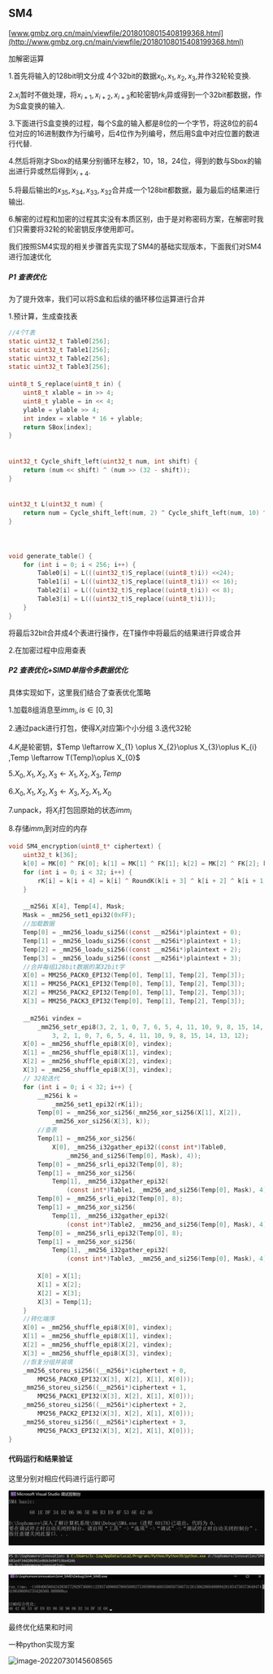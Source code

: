 ## SM4

[www.gmbz.org.cn/main/viewfile/20180108015408199368.html](http://www.gmbz.org.cn/main/viewfile/20180108015408199368.html)

加解密运算

1.首先将输入的128bit明文分成 4个32bit的数据$x_{0},x_{1},x_{2},x_{3}$,并作32轮轮变换.

2.$x_{i}$暂时不做处理，将$x_{i+1},x_{i+2},x_{i+3}$和轮密钥$rk_{i}$异或得到一个32bit都数据，作为S盒变换的输入.

3.下面进行S盒变换的过程，每个S盒的输入都是8位的一个字节，将这8位的前4位对应的16进制数作为行编号，后4位作为列编号，然后用S盒中对应位置的数进行代替.

4.然后将刚才Sbox的结果分别循环左移2，10，18，24位，得到的数与Sbox的输出进行异或然后得到$x_{i+4}$.

5.将最后输出的$x_{35},x_{34},x_{33},x_{32}$合并成一个128bit都数据，最为最后的结果进行输出.

6.解密的过程和加密的过程其实没有本质区别，由于是对称密码方案，在解密时我们只需要将32轮的轮密钥反序使用即可。


我们按照SM4实现的相关步骤首先实现了SM4的基础实现版本，下面我们对SM4进行加速优化



##### P1 查表优化

为了提升效率，我们可以将S盒和后续的循环移位运算进行合并

1.预计算，生成查找表

```c
//4个T表
static uint32_t Table0[256];
static uint32_t Table1[256];
static uint32_t Table2[256];
static uint32_t Table3[256];

uint8_t S_replace(uint8_t in) {
    uint8_t xlable = in >> 4;
    uint8_t ylable = in << 4;
    ylable = ylable >> 4;
    int index = xlable * 16 + ylable;
    return SBox[index];
}


uint32_t Cycle_shift_left(uint32_t num, int shift) {
    return (num << shift) ^ (num >> (32 - shift));
}


uint32_t L(uint32_t num) {
    return num = Cycle_shift_left(num, 2) ^ Cycle_shift_left(num, 10) ^ Cycle_shift_left(num, 18) ^ Cycle_shift_left(num, 24)^num;
}



void generate_table() {
    for (int i = 0; i < 256; i++) {
        Table0[i] = L(((uint32_t)S_replace((uint8_t)i)) <<24);
        Table1[i] = L(((uint32_t)S_replace((uint8_t)i)) << 16);
        Table2[i] = L(((uint32_t)S_replace((uint8_t)i)) << 8);
        Table3[i] = L(((uint32_t)S_replace((uint8_t)i)));
    }
}
```

将最后32bit合并成4个表进行操作，在T操作中将最后的结果进行异或合并

2.在加密过程中应用查表

##### P2 查表优化+SIMD单指令多数据优化

具体实现如下，这里我们结合了查表优化策略

1.加载8组消息至$imm_{i},is \in [0,3]$

2.通过pack进行打包，使得$X_{i}$对应第i个小分组
3.迭代32轮

4.$K_{i}$是轮密钥，$Temp \leftarrow X_{1} \oplus X_{2}\oplus X_{3}\oplus K_{i} $,$Temp \leftarrow T(Temp)\oplus X_{0}$

5.$X_{0},X_{1},X_{2},X_{3}\leftarrow X_{1},X_{2},X_{3},Temp$

6.$X_{0},X_{1},X_{2},X_{3} \leftarrow  X_{3},X_{2},X_{1},X_{0}$

7.unpack，将$X_{i}$打包回原始的状态$imm_{i}$

8.存储$imm_{i}$到对应的内存

```c
void SM4_encryption(uint8_t* ciphertext) {
    uint32_t k[36];
    k[0] = MK[0] ^ FK[0]; k[1] = MK[1] ^ FK[1]; k[2] = MK[2] ^ FK[2]; k[3] = MK[3] ^ FK[3];
    for (int i = 0; i < 32; i++) {
        rK[i] = k[i + 4] = k[i] ^ RoundK(k[i + 3] ^ k[i + 2] ^ k[i + 1] ^ CK[i]);
    }
    
    __m256i X[4], Temp[4], Mask;
    Mask = _mm256_set1_epi32(0xFF);
    //加载数据
    Temp[0] = _mm256_loadu_si256((const __m256i*)plaintext + 0);
    Temp[1] = _mm256_loadu_si256((const __m256i*)plaintext + 1);
    Temp[2] = _mm256_loadu_si256((const __m256i*)plaintext + 2);
    Temp[3] = _mm256_loadu_si256((const __m256i*)plaintext + 3);
    //合并每组128bit数据的某32bit字
    X[0] = MM256_PACK0_EPI32(Temp[0], Temp[1], Temp[2], Temp[3]);
    X[1] = MM256_PACK1_EPI32(Temp[0], Temp[1], Temp[2], Temp[3]);
    X[2] = MM256_PACK2_EPI32(Temp[0], Temp[1], Temp[2], Temp[3]);
    X[3] = MM256_PACK3_EPI32(Temp[0], Temp[1], Temp[2], Temp[3]);

    __m256i vindex =
        _mm256_setr_epi8(3, 2, 1, 0, 7, 6, 5, 4, 11, 10, 9, 8, 15, 14, 13, 12,
            3, 2, 1, 0, 7, 6, 5, 4, 11, 10, 9, 8, 15, 14, 13, 12);
    X[0] = _mm256_shuffle_epi8(X[0], vindex);
    X[1] = _mm256_shuffle_epi8(X[1], vindex);
    X[2] = _mm256_shuffle_epi8(X[2], vindex);
    X[3] = _mm256_shuffle_epi8(X[3], vindex);
    // 32轮迭代
    for (int i = 0; i < 32; i++) {
        __m256i k =
            _mm256_set1_epi32(rK[i]);
        Temp[0] = _mm256_xor_si256(_mm256_xor_si256(X[1], X[2]),
            _mm256_xor_si256(X[3], k));
        //查表
        Temp[1] = _mm256_xor_si256(
            X[0], _mm256_i32gather_epi32((const int*)Table0,
                _mm256_and_si256(Temp[0], Mask), 4));
        Temp[0] = _mm256_srli_epi32(Temp[0], 8);
        Temp[1] = _mm256_xor_si256(
            Temp[1], _mm256_i32gather_epi32(
                (const int*)Table1, _mm256_and_si256(Temp[0], Mask), 4));
        Temp[0] = _mm256_srli_epi32(Temp[0], 8);
        Temp[1] = _mm256_xor_si256(
            Temp[1], _mm256_i32gather_epi32(
                (const int*)Table2, _mm256_and_si256(Temp[0], Mask), 4));
        Temp[0] = _mm256_srli_epi32(Temp[0], 8);
        Temp[1] = _mm256_xor_si256(
            Temp[1], _mm256_i32gather_epi32(
                (const int*)Table3, _mm256_and_si256(Temp[0], Mask), 4));

        X[0] = X[1];
        X[1] = X[2];
        X[2] = X[3];
        X[3] = Temp[1];
    }
    //转化端序
    X[0] = _mm256_shuffle_epi8(X[0], vindex);
    X[1] = _mm256_shuffle_epi8(X[1], vindex);
    X[2] = _mm256_shuffle_epi8(X[2], vindex);
    X[3] = _mm256_shuffle_epi8(X[3], vindex);
    //恢复分组并装填
    _mm256_storeu_si256((__m256i*)ciphertext + 0,
        MM256_PACK0_EPI32(X[3], X[2], X[1], X[0]));
    _mm256_storeu_si256((__m256i*)ciphertext + 1,
        MM256_PACK1_EPI32(X[3], X[2], X[1], X[0]));
    _mm256_storeu_si256((__m256i*)ciphertext + 2,
        MM256_PACK2_EPI32(X[3], X[2], X[1], X[0]));
    _mm256_storeu_si256((__m256i*)ciphertext + 3,
        MM256_PACK3_EPI32(X[3], X[2], X[1], X[0]));
}

```

#### 代码运行和结果验证

这里分别对相应代码进行运行即可

![image-20220730143943862](https://github.com/sdu-lzq/Innovation-practice-homework/blob/main/image/image-20220730143943862.png)

![image-20220730145131205](https://github.com/sdu-lzq/Innovation-practice-homework/blob/main/image/image-20220730145608565.png)

![image-20220730145117591](https://github.com/sdu-lzq/Innovation-practice-homework/blob/main/image/image-20220730145117591.png)

最终优化结果和时间

一种python实现方案

![image-20220730145608565](C:\Users\lc-lzq\AppData\Roaming\Typora\typora-user-images\image-20220730145608565.png)
